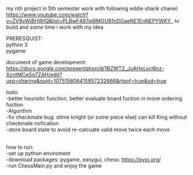 my nth project in 5th semester
work with following eddie sharik chanel: https://www.youtube.com/watch?v=ZV9vWiBHWIQ&list=PLBwF487qi8MGU81nDGaeNE1EnNEPYWKY_  to build and some time i work with my idea

PRERESQUIST:<br>
python 3<br>
pygame <br>

document of game development: https://docs.google.com/presentation/d/1BZWT2_JuAHxLycj6nz-XzntMCeSg7ZAH/edit?usp=sharing&ouid=107515806415857232666&rtpof=true&sd=true

todo:
<br>-better heuristic function, better evaluate board fuction in move ordering fuction
<br>-Algorithm
<br>-fix checkmate bug: stime knight (or some piece else) can kill King without checkmate nofication
<br>-store board state to avoid re-calcuate valid move twice each move

<br> how to run:
<br>-set up python enviroment
<br>-download packages: pygame, easygui, chess: https://pypi.org/
<br>-run ChessMain.py and enjoy the game 

